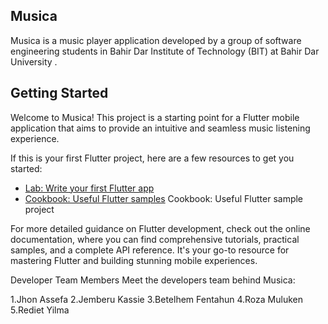 ## Musica

Musica is a music player application developed by a group of software engineering students in Bahir Dar Institute of Technology (BIT) at Bahir Dar University .

## Getting Started

Welcome to Musica! This project is a starting point for a Flutter mobile application that aims to provide an intuitive and seamless music listening experience.

If this is your first Flutter project, here are a few resources to get you started:

- [Lab: Write your first Flutter app](https://docs.flutter.dev/get-started/codelab)
- [Cookbook: Useful Flutter samples](https://docs.flutter.dev/cookbook)
  Cookbook: Useful Flutter sample project 

For more detailed guidance on Flutter development, check out the online documentation, where you can find comprehensive tutorials, practical samples, and a complete API reference. It's your go-to resource for mastering Flutter and building stunning mobile experiences.


Developer Team Members
Meet the developers team behind Musica:

1.Jhon Assefa
2.Jemberu Kassie
3.Betelhem Fentahun
4.Roza Muluken
5.Rediet Yilma
